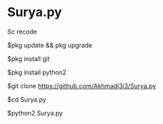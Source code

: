 # Surya.py
Sc recode





$pkg update && pkg upgrade

$pkg install git

$pkg install python2

$git clone https://github.com/Akhmadi3i3/Surya.py

$cd Surya.py

$python2 Surya.py
